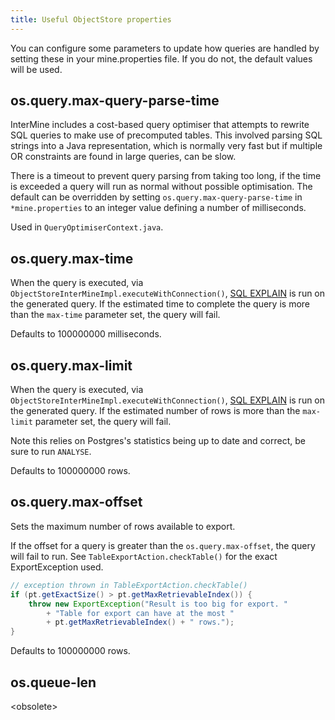 ```yaml
---
title: Useful ObjectStore properties
---
```


You can configure some parameters to update how queries are handled by setting these in your mine.properties file. If you do not, the default values will be used.

## os.query.max-query-parse-time

InterMine includes a cost-based query optimiser that attempts to rewrite SQL queries to make use of precomputed tables. This involved parsing SQL strings into a Java representation, which is normally very fast but if multiple OR constraints are found in large queries, can be slow.

There is a timeout to prevent query parsing from taking too long, if the time is exceeded a query will run as normal without possible optimisation. The default can be overridden by setting `os.query.max-query-parse-time` in `*mine.properties` to an integer value defining a number of milliseconds.

Used in `QueryOptimiserContext.java`.

## os.query.max-time

When the query is executed, via `ObjectStoreInterMineImpl.executeWithConnection()`, [SQL EXPLAIN](https://www.postgresql.org/docs/9.1/static/sql-explain.html) is run on the generated query. If the estimated time to complete the query is more than the `max-time` parameter set, the query will fail.

Defaults to 100000000 milliseconds.

## os.query.max-limit

When the query is executed, via `ObjectStoreInterMineImpl.executeWithConnection()`, [SQL EXPLAIN](https://www.postgresql.org/docs/9.1/static/sql-explain.html) is run on the generated query. If the estimated number of rows is more than the `max-limit` parameter set, the query will fail.

Note this relies on Postgres's statistics being up to date and correct, be sure to run `ANALYSE`.

Defaults to 100000000 rows.

## os.query.max-offset

Sets the maximum number of rows available to export.

If the offset for a query is greater than the `os.query.max-offset`, the query will fail to run. See `TableExportAction.checkTable()` for the exact ExportException used.

```java
// exception thrown in TableExportAction.checkTable()
if (pt.getExactSize() > pt.getMaxRetrievableIndex()) {
    throw new ExportException("Result is too big for export. "
        + "Table for export can have at the most "
        + pt.getMaxRetrievableIndex() + " rows.");
}
```

Defaults to 100000000 rows.

## os.queue-len

&lt;obsolete&gt;
